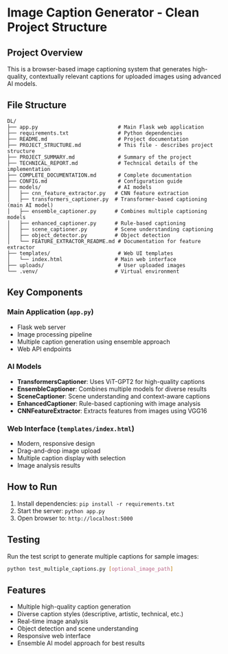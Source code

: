 # Image Caption Generator - Clean Project Structure

## Project Overview

This is a browser-based image captioning system that generates high-quality, contextually relevant captions for uploaded images using advanced AI models.

## File Structure

```
DL/
├── app.py                          # Main Flask web application
├── requirements.txt                # Python dependencies
├── README.md                       # Project documentation
├── PROJECT_STRUCTURE.md            # This file - describes project structure
├── PROJECT_SUMMARY.md              # Summary of the project
├── TECHNICAL_REPORT.md             # Technical details of the implementation
├── COMPLETE_DOCUMENTATION.md       # Complete documentation
├── CONFIG.md                       # Configuration guide
├── models/                         # AI models
│   ├── cnn_feature_extractor.py   # CNN feature extraction
│   ├── transformers_captioner.py  # Transformer-based captioning (main AI model)
│   ├── ensemble_captioner.py      # Combines multiple captioning models
│   ├── enhanced_captioner.py      # Rule-based captioning
│   ├── scene_captioner.py         # Scene understanding captioning
│   ├── object_detector.py         # Object detection
│   └── FEATURE_EXTRACTOR_README.md # Documentation for feature extractor
├── templates/                      # Web UI templates
│   └── index.html                 # Main web interface
├── uploads/                        # User uploaded images
└── .venv/                         # Virtual environment
```

## Key Components

### Main Application (`app.py`)

- Flask web server
- Image processing pipeline
- Multiple caption generation using ensemble approach
- Web API endpoints

### AI Models

- **TransformersCaptioner**: Uses ViT-GPT2 for high-quality captions
- **EnsembleCaptioner**: Combines multiple models for diverse results
- **SceneCaptioner**: Scene understanding and context-aware captions
- **EnhancedCaptioner**: Rule-based captioning with image analysis
- **CNNFeatureExtractor**: Extracts features from images using VGG16

### Web Interface (`templates/index.html`)

- Modern, responsive design
- Drag-and-drop image upload
- Multiple caption display with selection
- Image analysis results

## How to Run

1. Install dependencies: `pip install -r requirements.txt`
2. Start the server: `python app.py`
3. Open browser to: `http://localhost:5000`

## Testing

Run the test script to generate multiple captions for sample images:

```bash
python test_multiple_captions.py [optional_image_path]
```

## Features

- Multiple high-quality caption generation
- Diverse caption styles (descriptive, artistic, technical, etc.)
- Real-time image analysis
- Object detection and scene understanding
- Responsive web interface
- Ensemble AI model approach for best results
